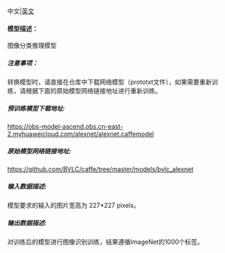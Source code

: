 中文|[英文](Readme.md)
#### 模型描述：

图像分类推理模型

##### 注意事项：
转换模型时，请直接在仓库中下载网络模型（prototxt文件），如果需要重新训练，请根据下面的原始模型网络链接地址进行重新训练。

##### 预训练模型下载地址:
https://obs-model-ascend.obs.cn-east-2.myhuaweicloud.com/alexnet/alexnet.caffemodel

##### 原始模型网络链接地址:
https://github.com/BVLC/caffe/tree/master/models/bvlc_alexnet

##### 输入数据描述:

模型要求的输入的图片宽高为 227\*227 pixels。

##### 输出数据描述:

对训练后的模型进行图像识别训练，结果遵循ImageNet的1000个标签。
